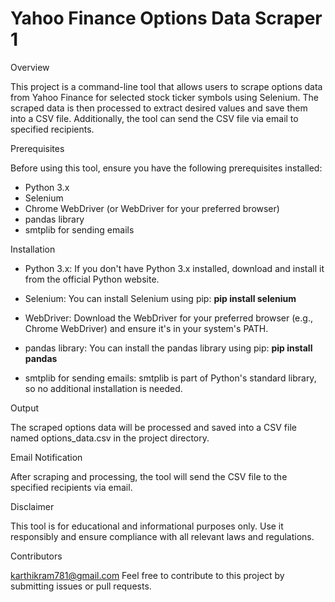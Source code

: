 <h1>Yahoo Finance Options Data Scraper 1</h1>

</h3>Overview </h3>

This project is a command-line tool that allows users to scrape options data from Yahoo Finance for selected stock ticker symbols using Selenium. The scraped data is then processed to extract desired values and save them into a CSV file. Additionally, the tool can send the CSV file via email to specified recipients.

</h3>Prerequisites </h3>
  
Before using this tool, ensure you have the following prerequisites installed:              

- Python 3.x
- Selenium
- Chrome WebDriver (or WebDriver for your preferred browser)
- pandas library
- smtplib for sending emails

</h3>Installation </h3>

- Python 3.x: If you don't have Python 3.x installed, download and install it from the official Python website.
  
- Selenium: You can install Selenium using pip:
  **pip install selenium**

- WebDriver: Download the WebDriver for your preferred browser (e.g., Chrome WebDriver) and ensure it's in your system's PATH. 
  
- pandas library: You can install the pandas library using pip:
**pip install pandas**

- smtplib for sending emails: smtplib is part of Python's standard library, so no additional installation is needed.

</h3>Output </h3>
 
The scraped options data will be processed and saved into a CSV file named options_data.csv in the project directory.

</h3>Email Notification </h3>
 
After scraping and processing, the tool will send the CSV file to the specified recipients via email.

</h3>Disclaimer </h3>
 
This tool is for educational and informational purposes only. Use it responsibly and ensure compliance with all relevant laws and regulations.

</h3>Contributors </h3>
 
karthikram781@gmail.com
Feel free to contribute to this project by submitting issues or pull requests.
